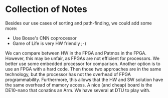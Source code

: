 
# Collection of Notes

Besides our use cases of sorting and path-finding, we could add some more:

 * Use Bosse's CNN coprocessor
 * Game of Life is very HW friendly ;-)

We can compare between HW in the FPGA and Patmos in the FPGA. However,
this may be unfair, as FPGAs are not efficient for processors.
We better use some embedded processor for comparison.
Another option is to use an FPGA with a hard code. Then those two
approaches are in the same technology, but the processor has
not the overhead of FPGA programmability. Furthermore, this
allows that the HW and SW solution have the same overhead of
mamory access. A nice (and cheap) board is the DE10-nano that
conatins an Arm. We have several at DTU to play with.
